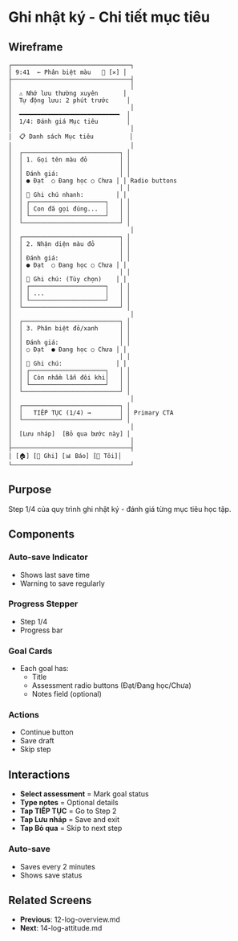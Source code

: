 # Ghi nhật ký - Chi tiết mục tiêu

## Wireframe

```
┌─────────────────────────────────┐
│ 9:41  ← Phân biệt màu   💾 [✕] │
├─────────────────────────────────┤
│                                 │
│  ⚠️ Nhớ lưu thường xuyên       │
│  Tự động lưu: 2 phút trước     │
│                                 │
│  ━━━━━━━━━━━━━━━━━━━━━━━━━━━━  │
│  1/4: Đánh giá Mục tiêu        │
│                                 │
│  📋 Danh sách Mục tiêu          │
│                                 │
│  ┌───────────────────────────┐ │
│  │ 1. Gọi tên màu đỏ         │ │
│  │                           │ │
│  │ Đánh giá:                 │ │
│  │ ● Đạt  ○ Đang học ○ Chưa │ │ Radio buttons
│  │                           │ │
│  │ 📝 Ghi chú nhanh:         │ │
│  │ ┌─────────────────────┐   │ │
│  │ │ Con đã gọi đúng...  │   │ │
│  │ └─────────────────────┘   │ │
│  └───────────────────────────┘ │
│                                 │
│  ┌───────────────────────────┐ │
│  │ 2. Nhận diện màu đỏ       │ │
│  │                           │ │
│  │ Đánh giá:                 │ │
│  │ ● Đạt  ○ Đang học ○ Chưa │ │
│  │                           │ │
│  │ 📝 Ghi chú: (Tùy chọn)    │ │
│  │ ┌─────────────────────┐   │ │
│  │ │ ...                 │   │ │
│  │ └─────────────────────┘   │ │
│  └───────────────────────────┘ │
│                                 │
│  ┌───────────────────────────┐ │
│  │ 3. Phân biệt đỏ/xanh      │ │
│  │                           │ │
│  │ Đánh giá:                 │ │
│  │ ○ Đạt  ● Đang học ○ Chưa │ │
│  │                           │ │
│  │ 📝 Ghi chú:               │ │
│  │ ┌─────────────────────┐   │ │
│  │ │ Còn nhầm lẫn đôi khi│   │ │
│  │ └─────────────────────┘   │ │
│  └───────────────────────────┘ │
│                                 │
│  ┌───────────────────────────┐ │
│  │   TIẾP TỤC (1/4) →        │ │ Primary CTA
│  └───────────────────────────┘ │
│                                 │
│  [Lưu nháp]  [Bỏ qua bước này] │
│                                 │
├─────────────────────────────────┤
│ [🏠] [📝 Ghi] [📊 Báo] [👤 Tôi]│
└─────────────────────────────────┘
```

## Purpose

Step 1/4 của quy trình ghi nhật ký - đánh giá từng mục tiêu học tập.

## Components

### Auto-save Indicator

- Shows last save time
- Warning to save regularly

### Progress Stepper

- Step 1/4
- Progress bar

### Goal Cards

- Each goal has:
  - Title
  - Assessment radio buttons (Đạt/Đang học/Chưa)
  - Notes field (optional)

### Actions

- Continue button
- Save draft
- Skip step

## Interactions

- **Select assessment** = Mark goal status
- **Type notes** = Optional details
- **Tap TIẾP TỤC** = Go to Step 2
- **Tap Lưu nháp** = Save and exit
- **Tap Bỏ qua** = Skip to next step

### Auto-save

- Saves every 2 minutes
- Shows save status

## Related Screens

- **Previous**: 12-log-overview.md
- **Next**: 14-log-attitude.md
